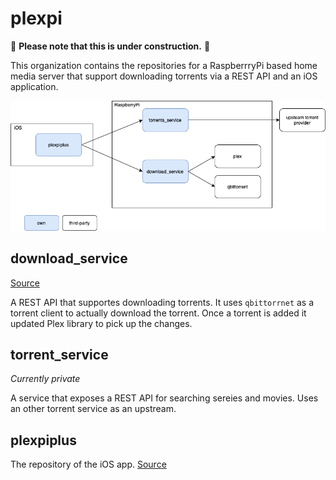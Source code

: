 # plexpi

🚧 **Please note that this is under construction.** 🚧

This organization contains the repositories for a RaspberrryPi based home media server that support downloading torrents via a REST API and an iOS application.

![Alt text here](diagram/system.png)

## download_service

[Source](https://github.com/plexpi/download_service)

A REST API that supportes downloading torrents. It uses `qbittorrnet` as a torrent client to actually download the torrent. Once a torrent is added it updated Plex library to pick up the changes.

## torrent_service

*Currently private*

A service that exposes a REST API for searching sereies and movies. Uses an other torrent service as an upstream.

## plexpiplus

The repository of the iOS app.
[Source](https://github.com/plexpi/plexpiplus)
